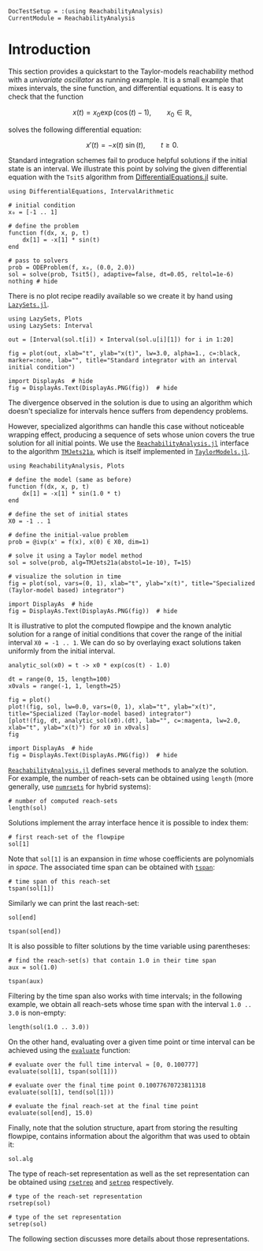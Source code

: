 ```@meta
DocTestSetup = :(using ReachabilityAnalysis)
CurrentModule = ReachabilityAnalysis
```

# Introduction

This section provides a quickstart to the Taylor-models reachability method with a *univariate oscillator* as running example.
It is a small example that mixes intervals, the sine function, and differential equations. It is easy to check that the function

```math
x(t) = x_0 \exp\left(\cos(t) - 1\right),\qquad x_0 \in \mathbb{R},
```
solves the following differential equation:

```math
x'(t) = -x(t) ~ \sin(t),\qquad t \geq 0.
```

Standard integration schemes fail to produce helpful solutions if the initial state is an interval. We illustrate this point
by solving the given differential equation with the `Tsit5` algorithm from [DifferentialEquations.jl](https://diffeq.sciml.ai/stable/) suite.

```@example nonlinear_univariate
using DifferentialEquations, IntervalArithmetic

# initial condition
x₀ = [-1 .. 1]

# define the problem
function f(dx, x, p, t)
    dx[1] = -x[1] * sin(t)
end

# pass to solvers
prob = ODEProblem(f, x₀, (0.0, 2.0))
sol = solve(prob, Tsit5(), adaptive=false, dt=0.05, reltol=1e-6)
nothing # hide
```
There is no plot recipe readily available so we create it by hand using [`LazySets.jl`](https://github.com/JuliaReach/LazySets.jl).

```@example nonlinear_univariate
using LazySets, Plots
using LazySets: Interval

out = [Interval(sol.t[i]) × Interval(sol.u[i][1]) for i in 1:20]

fig = plot(out, xlab="t", ylab="x(t)", lw=3.0, alpha=1., c=:black, marker=:none, lab="", title="Standard integrator with an interval initial condition")

import DisplayAs  # hide
fig = DisplayAs.Text(DisplayAs.PNG(fig))  # hide
```
The divergence observed in the solution is due to using an algorithm which doesn't specialize for intervals hence suffers from dependency problems.

However, specialized algorithms can handle this case without noticeable wrapping effect, producing a sequence of sets whose union covers the true solution for all initial points. We use the [`ReachabilityAnalysis.jl`](https://github.com/JuliaReach/ReachabilityAnalysis.jl) interface to the algorithm [`TMJets21a`](@ref), which is itself implemented in
[`TaylorModels.jl`](https://github.com/JuliaIntervals/TaylorModels.jl).

```@example nonlinear_univariate
using ReachabilityAnalysis, Plots

# define the model (same as before)
function f(dx, x, p, t)
    dx[1] = -x[1] * sin(1.0 * t)
end

# define the set of initial states
X0 = -1 .. 1

# define the initial-value problem
prob = @ivp(x' = f(x), x(0) ∈ X0, dim=1)

# solve it using a Taylor model method
sol = solve(prob, alg=TMJets21a(abstol=1e-10), T=15)

# visualize the solution in time
fig = plot(sol, vars=(0, 1), xlab="t", ylab="x(t)", title="Specialized (Taylor-model based) integrator")

import DisplayAs  # hide
fig = DisplayAs.Text(DisplayAs.PNG(fig))  # hide
```

It is illustrative to plot the computed flowpipe and the known analytic solution
for a range of initial conditions that cover the range of the initial interval `X0 = -1 .. 1`.
We can do so by overlaying exact solutions taken uniformly from the initial interval.

```@example nonlinear_univariate
analytic_sol(x0) = t -> x0 * exp(cos(t) - 1.0)

dt = range(0, 15, length=100)
x0vals = range(-1, 1, length=25)

fig = plot()
plot!(fig, sol, lw=0.0, vars=(0, 1), xlab="t", ylab="x(t)", title="Specialized (Taylor-model based) integrator")
[plot!(fig, dt, analytic_sol(x0).(dt), lab="", c=:magenta, lw=2.0, xlab="t", ylab="x(t)") for x0 in x0vals]
fig

import DisplayAs  # hide
fig = DisplayAs.Text(DisplayAs.PNG(fig))  # hide
```

[`ReachabilityAnalysis.jl`](https://github.com/JuliaReach/ReachabilityAnalysis.jl) defines several methods to analyze the solution.
For example, the number of reach-sets can be obtained using `length` (more generally, use [`numrsets`](@ref) for hybrid systems):

```@example nonlinear_univariate
# number of computed reach-sets
length(sol)
```

Solutions implement the array interface hence it is possible to index them:
```@example nonlinear_univariate
# first reach-set of the flowpipe
sol[1]
```
Note that `sol[1]` is an expansion in *time* whose coefficients are polynomials in *space*.
The associated time span can be obtained with [`tspan`](@ref):
```@example nonlinear_univariate
# time span of this reach-set
tspan(sol[1])
```
Similarly we can print the last reach-set:
```@example nonlinear_univariate
sol[end]
```

```@example nonlinear_univariate
tspan(sol[end])
```
It is also possible to filter solutions by the time variable using parentheses:

```@example nonlinear_univariate
# find the reach-set(s) that contain 1.0 in their time span
aux = sol(1.0)
```

```@example nonlinear_univariate
tspan(aux)
```

Filtering by the time span also works with time intervals; in the following example, we obtain all reach-sets whose time span with the interval
`1.0 .. 3.0` is non-empty:

```@example nonlinear_univariate
length(sol(1.0 .. 3.0))
```

On the other hand, evaluating over a given time point or time interval can be achieved using the [`evaluate`](@ref) function:

```@example nonlinear_univariate
# evaluate over the full time interval ≈ [0, 0.100777]
evaluate(sol[1], tspan(sol[1]))
```
```@example nonlinear_univariate
# evaluate over the final time point 0.10077670723811318
evaluate(sol[1], tend(sol[1]))
```
```@example nonlinear_univariate
# evaluate the final reach-set at the final time point
evaluate(sol[end], 15.0)
```

Finally, note that the solution structure, apart from storing the resulting flowpipe, contains information
about the algorithm that was used to obtain it:

```@example nonlinear_univariate
sol.alg
```

The type of reach-set representation as well as the set representation can be obtained using [`rsetrep`](@ref) and [`setrep`](@ref) respectively.
```@example nonlinear_univariate
# type of the reach-set representation
rsetrep(sol)
```
```@example nonlinear_univariate
# type of the set representation
setrep(sol)
```
The following section discusses more details about those representations.
